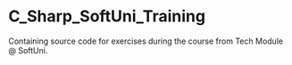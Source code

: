 # C_Sharp_SoftUni_Training
Containing source code for exercises during the course from Tech Module @ SoftUni.
